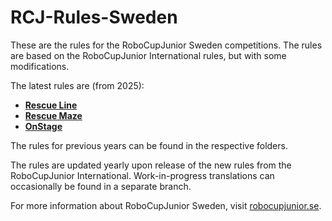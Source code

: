 # RCJ-Rules-Sweden

These are the rules for the RoboCupJunior Sweden competitions. The rules are based on the RoboCupJunior International rules, but with some modifications.

The latest rules are (from 2025):
- **[Rescue Line](./2025/line/Regler-RoboCupJunior-Sweden-Line.pdf)**
- **[Rescue Maze](./2025/maze/Regler-RoboCupJunior-Sweden-Maze.pdf)**
- **[OnStage](./2025/onstage/Regler-RoboCupJunior-Sweden-Onstage.pdf)**

The rules for previous years can be found in the respective folders.

The rules are updated yearly upon release of the new rules from the RoboCupJunior International. Work-in-progress translations can occasionally be found in a separate branch.

For more information about RoboCupJunior Sweden, visit [robocupjunior.se](https://robocupjunior.se).